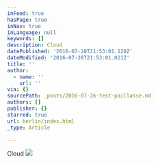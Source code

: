 ```yaml
---
inFeed: true
hasPage: true
inNav: true
inLanguage: null
keywords: []
description: Cloud
datePublished: '2016-07-28T21:53:01.128Z'
dateModified: '2016-07-28T21:53:01.021Z'
title: ''
author:
  - name: ''
    url: ''
via: {}
sourcePath: _posts/2016-07-26-test-paillasse.md
authors: []
publisher: {}
starred: true
url: berlin/index.html
_type: Article

---
```

Cloud
![](https://s3-us-west-2.amazonaws.com/the-grid-img/p/cb727c1a278b342319a8c0a4f1c94e2642501609.jpg)